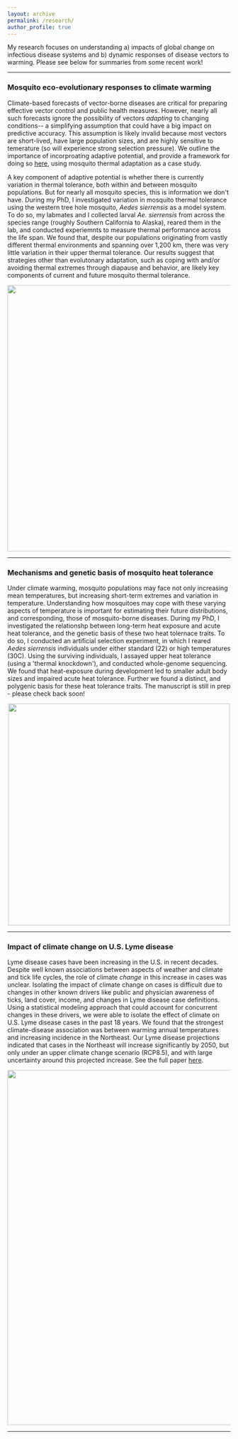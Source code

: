 ```yaml
---
layout: archive
permalink: /research/
author_profile: true
---
```


My research focuses on understanding a) impacts of global change on infectious disease systems and b) dynamic responses of disease vectors to warming. Please see below for summaries from some recent work! 

---
### Mosquito eco-evolutionary responses to climate warming ###

Climate-based forecasts of vector-borne diseases are critical for preparing effective vector control and public health measures. However, nearly all such forecasts ignore the possibility of vectors *adapting* to changing conditions-- a simplifying assumption that could have a big impact on predictive accuracy. This assumption is likely invalid because most vectors are short-lived, have large population sizes, and are highly sensitive to temerature (so will experience strong selection pressure). We outline the importance of incorproating adaptive potential, and provide a framework for doing so [here](https://elifesciences.org/articles/69630), using mosquito thermal adaptation as a case study.

A key component of adaptive potential is whether there is currently variation in thermal tolerance, both within and between mosquito populations. But for nearly all mosquito species, this is information we don't have. During my PhD, I investigated variation in mosquito thermal tolerance using the western tree hole mosquito, *Aedes sierrensis* as a model system. To do so, my labmates and I collected larval *Ae. sierrensis* from across the species range (roughly Southern California to Alaska), reared them in the lab, and conducted experiemnts to measure thermal performance across the life span. We found that, despite our populations originating from vastly different thermal environments and spanning over 1,200 km, there was very little variation in their upper thermal tolerance. Our results suggest that strategies other than evolutonary adaptation, such as coping with and/or avoiding thermal extremes through diapause and behavior, are likely key components of current and future mosquito thermal tolerance. 

<p align="center">
  <img width="600"
    src="http://lcouper.github.io/assets/AeSierrensisWork.jpg">
  </p>    

---

### Mechanisms and genetic basis of mosquito heat tolerance ###

Under climate warming, mosquito populations may face not only increasing mean temperatures, but increasing short-term extremes and variation in temperature. Understanding how mosquitoes may cope with these varying aspects of temperature is important for estimating their future distributions, and corresponding, those of mosquito-borne diseases. During my PhD, I investigated the relationshp between long-term heat exposure and acute heat tolerance, and the genetic basis of these two heat tolernace traits. To do so, I conducted an artificial selection experiment, in which I reared *Aedes sierrensis* individuals under either standard (22) or high temperatures (30C). Using the surviving individuals, I assayed upper heat tolerance (using a 'thermal knockdown'), and conducted whole-genome sequencing. We found that heat-exposure during development led to smaller adult body sizes and impaired acute heat tolerance. Further we found a distinct, and polygenic basis for these heat tolerance traits. The manuscript is still in prep - please check back soon!

<p align="center">
  <img width="500"
src="https://github.com/lcouper/lcouper.github.io/assets/10873177/97f3bd3a-4945-43c1-acbf-7884f875015d">
</p>

---

### Impact of climate change on U.S. Lyme disease ###

Lyme disease cases have been increasing in the U.S. in recent decades. Despite well known associations between aspects of weather and climate and tick life cycles, the role of climate *change* in this increase in cases was unclear. Isolating the impact of climate change on cases is difficult due to changes in other known drivers like public and physician awareness of ticks, land cover, income, and changes in Lyme disease case definitions.  Using a statistical modeling approach that could account for concurrent changes in these drivers, we were able to isolate the effect of climate on U.S. Lyme disease cases in the past 18 years. We found that the strongest climate-disease association was between warming annual temperatures and increasing incidence in the Northeast. Our Lyme disease projections indicated that cases in the Northeast will increase significantly by 2050, but only under an upper climate change scenario (RCP8.5), and with large uncertainty around this projected increase. See the full paper [here](https://onlinelibrary.wiley.com/doi/full/10.1111/gcb.15435).

<p align="center">
  <img width="800"
    src="http://lcouper.github.io/assets/Couper_GCB_Figure3b.jpg">
  </p>   
  
---









